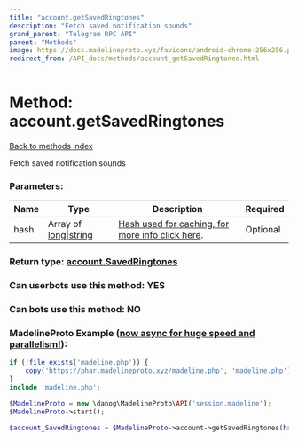 ```yaml
---
title: "account.getSavedRingtones"
description: "Fetch saved notification sounds"
grand_parent: "Telegram RPC API"
parent: "Methods"
image: https://docs.madelineproto.xyz/favicons/android-chrome-256x256.png
redirect_from: /API_docs/methods/account_getSavedRingtones.html
---
```

# Method: account.getSavedRingtones
[Back to methods index](index.html)



Fetch saved notification sounds

### Parameters:

| Name     |    Type       | Description | Required |
|----------|---------------|-------------|----------|
|hash|Array of [long\|string](/API_docs/types/long\|string.html) | [Hash used for caching, for more info click here](https://core.telegram.org/api/offsets#hash-generation). | Optional|


### Return type: [account.SavedRingtones](/API_docs/types/account.SavedRingtones.html)

### Can userbots use this method: **YES**

### Can bots use this method: **NO**


### MadelineProto Example ([now async for huge speed and parallelism!](https://docs.madelineproto.xyz/docs/ASYNC.html)):


```php
if (!file_exists('madeline.php')) {
    copy('https://phar.madelineproto.xyz/madeline.php', 'madeline.php');
}
include 'madeline.php';

$MadelineProto = new \danog\MadelineProto\API('session.madeline');
$MadelineProto->start();

$account_SavedRingtones = $MadelineProto->account->getSavedRingtones(hash: [$long\|string, $long\|string], );
```


